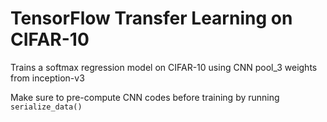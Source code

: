 # TensorFlow Transfer Learning on CIFAR-10
Trains a softmax regression model on CIFAR-10 using CNN pool_3 weights from inception-v3

Make sure to pre-compute CNN codes before training by running `serialize_data()`
